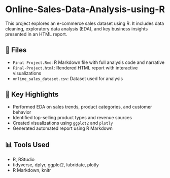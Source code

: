 # Online-Sales-Data-Analysis-using-R
 This project explores an e-commerce sales dataset using R. It includes data cleaning, exploratory data analysis (EDA), and key business insights presented in an HTML report.
 
## 📁 Files

- `Final Project.Rmd`: R Markdown file with full analysis code and narrative
- `Final-Project.html`: Rendered HTML report with interactive visualizations
- `online_sales_dataset.csv`: Dataset used for analysis

## 🧪 Key Highlights

- Performed EDA on sales trends, product categories, and customer behavior
- Identified top-selling product types and revenue sources
- Created visualizations using `ggplot2` and `plotly`
- Generated automated report using R Markdown

## 📊 Tools Used

- R, RStudio
- tidyverse, dplyr, ggplot2, lubridate, plotly
- R Markdown, knitr
